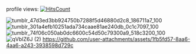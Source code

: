   profile views: [![HitsCount](https://hits.dwyl.com/inhospitable/inhospitable.svg?style=flat-square)](http://hits.dwyl.com/inhospitable/inhospitable)



![tumblr_47d3ed3bb924750b7288f5d46880d2c8_186711a7_100](https://github.com/user-attachments/assets/2551d392-01b1-4c7c-84de-374495385936) ![tumblr_301a4efb10251ada734caae81ae240db_0c1c7097_100](https://github.com/user-attachments/assets/9e7943ab-79e3-4cc3-9f65-1f667c682d40)![tumblr_74f06c050ab0dc6600c54d50c79300a9_518c3200_100](https://github.com/user-attachments/assets/4518e6cb-5537-48e7-bd5c-ce7d8db6ebf0)![qVbIZ6J (2)](https://github.com/user-attachments/assets/48dfe7dc-dc7d-4f90-a0fc-65185b779c08)
https://github.com/user-attachments/assets/1fb5fd57-8aa6-4aa6-a243-3938598d729c



